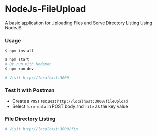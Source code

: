 # NodeJs-FileUpload
A basic application for Uploading Files and Serve Directory Listing Using NodeJS

### Usage

```sh
$ npm install
```

```sh
$ npm start
# Or run with Nodemon
$ npm run dev

# Visit http://localhost:3000
```

### Test it with Postman

* Create a `POST` request `http://localhost:3000/fileUpload `
* Select `form-data` in POST body and `file` as the key value

### File Directory Listing

```sh
# Visit http://localhost:3000/ftp
```